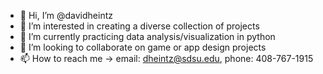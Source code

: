 - 👋 Hi, I’m @davidheintz
- 👀 I’m interested in creating a diverse collection of projects
- 🌱 I’m currently practicing data analysis/visualization in python 
- 💞️ I’m looking to collaborate on game or app design projects
- 📫 How to reach me -> email: dheintz@sdsu.edu, phone: 408-767-1915
